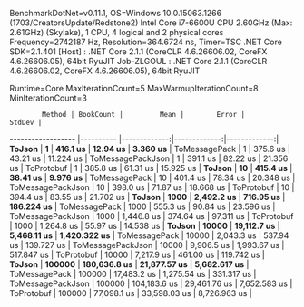 
BenchmarkDotNet=v0.11.1, OS=Windows 10.0.15063.1266 (1703/CreatorsUpdate/Redstone2)
Intel Core i7-6600U CPU 2.60GHz (Max: 2.61GHz) (Skylake), 1 CPU, 4 logical and 2 physical cores
Frequency=2742187 Hz, Resolution=364.6724 ns, Timer=TSC
.NET Core SDK=2.1.401
  [Host]     : .NET Core 2.1.1 (CoreCLR 4.6.26606.02, CoreFX 4.6.26606.05), 64bit RyuJIT
  Job-ZLGOUL : .NET Core 2.1.1 (CoreCLR 4.6.26606.02, CoreFX 4.6.26606.05), 64bit RyuJIT

Runtime=Core  MaxIterationCount=5  MaxWarmupIterationCount=8  
MinIterationCount=3  

            Method | BookCount |         Mean |        Error |       StdDev |
------------------ |---------- |-------------:|-------------:|-------------:|
            **ToJson** |         **1** |     **416.1 us** |     **12.94 us** |     **3.360 us** |
     ToMessagePack |         1 |     375.6 us |     43.21 us |    11.224 us |
 ToMessagePackJson |         1 |     391.1 us |     82.22 us |    21.356 us |
        ToProtobuf |         1 |     385.8 us |     61.31 us |    15.925 us |
            **ToJson** |        **10** |     **415.4 us** |     **38.41 us** |     **9.976 us** |
     ToMessagePack |        10 |     401.4 us |     78.34 us |    20.348 us |
 ToMessagePackJson |        10 |     398.0 us |     71.87 us |    18.668 us |
        ToProtobuf |        10 |     394.4 us |     83.55 us |    21.702 us |
            **ToJson** |      **1000** |   **2,492.2 us** |    **716.95 us** |   **186.224 us** |
     ToMessagePack |      1000 |     555.3 us |     90.84 us |    23.596 us |
 ToMessagePackJson |      1000 |   1,446.8 us |    374.64 us |    97.311 us |
        ToProtobuf |      1000 |   1,264.8 us |     55.97 us |    14.538 us |
            **ToJson** |     **10000** |  **19,112.7 us** |  **5,468.11 us** | **1,420.322 us** |
     ToMessagePack |     10000 |   2,043.3 us |    537.94 us |   139.727 us |
 ToMessagePackJson |     10000 |   9,906.5 us |  1,993.67 us |   517.847 us |
        ToProtobuf |     10000 |   7,217.9 us |    461.00 us |   119.742 us |
            **ToJson** |    **100000** | **180,636.8 us** | **21,877.57 us** | **5,682.617 us** |
     ToMessagePack |    100000 |  17,483.2 us |  1,275.54 us |   331.317 us |
 ToMessagePackJson |    100000 | 104,183.6 us | 29,461.76 us | 7,652.583 us |
        ToProtobuf |    100000 |  77,098.1 us | 33,598.03 us | 8,726.963 us |
